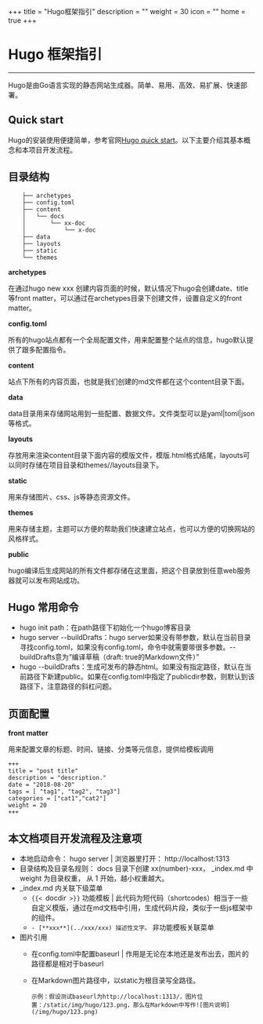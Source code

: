 +++
title = "Hugo框架指引"
description = ""
weight = 30
icon = ""
home = true
+++

# Hugo 框架指引
---

Hugo是由Go语言实现的静态网站生成器。简单、易用、高效、易扩展、快速部署。

## Quick start 

Hugo的安装使用便捷简单，参考官网[Hugo quick start](https://www.gohugo.org/)。以下主要介绍其基本概念和本项目开发流程。

## 目录结构

``` hugo
    ├── archetypes
    ├── config.toml
    ├── content
    │   └── docs
    │       └── xx-doc
    │           └── x-doc
    ├── data
    ├── layouts
    ├── static
    └── themes
```

**archetypes**

在通过hugo new xxx 创建内容页面的时候，默认情况下hugo会创建date、title等front matter，可以通过在archetypes目录下创建文件，设置自定义的front matter。

**config.toml**

所有的hugo站点都有一个全局配置文件，用来配置整个站点的信息，hugo默认提供了跟多配置指令。

**content**

站点下所有的内容页面，也就是我们创建的md文件都在这个content目录下面。

**data**

data目录用来存储网站用到一些配置、数据文件。文件类型可以是yaml|toml|json等格式。

**layouts**

存放用来渲染content目录下面内容的模版文件，模版.html格式结尾，layouts可以同时存储在项目目录和themes/<THEME>/layouts目录下。

**static**

用来存储图片、css、js等静态资源文件。

**themes**

用来存储主题，主题可以方便的帮助我们快速建立站点，也可以方便的切换网站的风格样式。

**public**

hugo编译后生成网站的所有文件都存储在这里面，把这个目录放到任意web服务器就可以发布网站成功。

## Hugo 常用命令

- hugo init path：在path路径下初始化一个hugo博客目录
- hugo server --buildDrafts：hugo server如果没有带参数，默认在当前目录寻找config.toml，如果没有config.toml，命令中就需要带很多参数。--buildDrafts意为“编译草稿（draft: true的Markdown文件）”
- hugo --buildDrafts：生成可发布的静态html。如果没有指定路径，默认在当前路径下新建public。如果在config.toml中指定了publicdir参数，则默认到该路径下，注意路径的斜杠问题。

## 页面配置

**front matter** 

用来配置文章的标题、时间、链接、分类等元信息，提供给模板调用

```
+++
title = "post title"
description = "description."
date = "2018-08-20"
tags = [ "tag1", "tag2", "tag3"]
categories = ["cat1","cat2"]
weight = 20
+++
```

## 本文档项目开发流程及注意项

* 本地启动命令： hugo server | 浏览器里打开： http://localhost:1313
* 目录结构及目录名规则： docs 目录下创建 xx(number)-xxx， _index.md 中 weight 为目录权重， 从 1 开始，越小权重越大。
* _index.md 内关联下级菜单
    * `{{< `docdir` >}}` 功能模板 | 此代码为短代码（shortcodes）相当于一些自定义模版，通过在md文档中引用，生成代码片段，类似于一些js框架中的组件。
    *  `- [**xxx**](../xxx/xxx) 描述性文字。` 非功能模板关联菜单
* 图片引用
    * 在config.toml中配置baseurl | 作用是无论在本地还是发布出去，图片的路径都是相对于baseurl
    * 在Markdown图片路径中，以static为根目录写全路径。
     
        `示例：假设测试baseurl为http://localhost:1313/，图片位置：/static/img/hugo/123.png，那么在Markdown中写作![图片说明](/img/hugo/123.png)`
